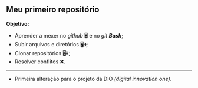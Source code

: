 ## Meu primeiro repositório

**Objetivo:**

-  Aprender a mexer  no _github_ 🖥️ e no _git **Bash**_;
- Subir arquivos e diretórios 🖥️⏫;
- Clonar repositórios 🖥️⏬;
- Resolver conflitos ❌.

-------------------------------------------------------------------------------------------------------------------

-  Primeira alteração para o projeto da DIO _(digital innovation one)_.